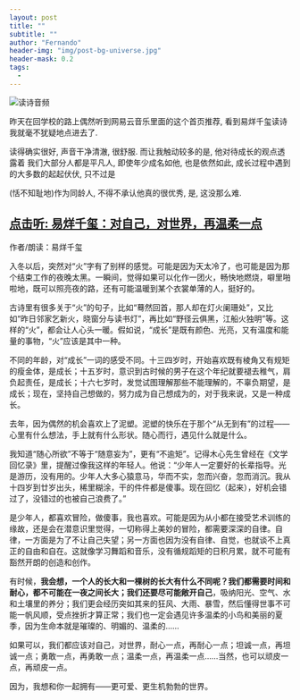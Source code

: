 ```yaml
---
layout: post
title: ""
subtitle: ""
author: "Fernando"
header-img: "img/post-bg-universe.jpg"
header-mask: 0.2
tags:
  - 
---
```


![读诗音频](https://music.163.com/#/program?id=2058064067)

昨天在回学校的路上偶然听到网易云音乐里面的这个首页推荐, 看到易烊千玺读诗我就毫不犹疑地点进去了.

读得确实很好, 声音干净清澈, 很舒服. 而让我触动较多的是, 他对待成长的观点透露着 我们大部分人都是平凡人, 即使年少成名如他, 也是依然如此, 成长过程中遇到的大多数的起起伏伏, 只不过是









(恬不知耻地)作为同龄人, 不得不承认他真的很优秀, 是, 这没那么难.







## [点击听: 易烊千玺：对自己，对世界，再温柔一点](https://music.163.com/#/program?id=2058064067)

作者/朗读：易烊千玺

入冬以后，突然对“火”字有了别样的感觉。可能是因为天太冷了，也可能是因为那个结束工作的夜晚太黑。一瞬间，觉得如果可以化作一团火，畅快地燃烧，噼里啪啦地，既可以照亮夜的路，还有可能温暖到某个衣裳单薄的人，挺好的。

古诗里有很多关于“火”的句子，比如“蓦然回首，那人却在灯火阑珊处”，又比如“昨日邻家乞新火，晓窗分与读书灯”，再比如“野径云俱黑，江船火独明”等。这样的“火”，都会让人心头一暖。假如说，“成长”是既有颜色、光亮，又有温度和能量的事物，“火”应该是其中一种。

不同的年龄，对“成长”一词的感受不同。十三四岁时，开始喜欢既有棱角又有规矩的瘦金体，是成长；十五岁时，意识到古时候的男子在这个年纪就要褪去稚气，肩负起责任，是成长；十六七岁时，发觉试图理解那些不能理解的，不辜负期望，是成长；现在，坚持自己想做的，努力成为自己想成为的，对于我来说，又是一种成长。

去年，因为偶然的机会喜欢上了泥塑。泥塑的快乐在于那个“从无到有”的过程——心里有什么想法，手上就有什么形状。随心而行，遇见什么就是什么。

我知道“随心所欲”不等于“随意妄为”，更有“不逾矩”。记得木心先生曾经在《文学回忆录》里，提醒过像我这样的年轻人。他说：“少年人一定要好的长辈指导。光是游历，没有用的。少年人大多心猿意马，华而不实，忽而兴奋，忽而消沉。我从十四岁到廿岁出头，稀里糊涂，干的件件都是傻事。现在回忆（起来），好机会错过了，没错过的也被自己浪费了。”

是少年人，都喜欢冒险，做傻事，我也喜欢。可能是因为从小都在接受艺术训练的缘故，还是会在潜意识里觉得，一切称得上美妙的冒险，都需要深深的自律。自律，一方面是为了不让自己失望；另一方面也因为没有自律、自觉，也就谈不上真正的自由和自在。这就像学习舞蹈和音乐，没有循规蹈矩的日积月累，就不可能有豁然开朗的创造和创作。

有时候，**我会想，一个人的长大和一棵树的长大有什么不同呢？我们都需要时间和耐心，都不可能在一夜之间长大；我们还要尽可能敞开自己**，吸纳阳光、空气、水和土壤里的养分；我们更会经历突如其来的狂风、大雨、暴雪，然后懂得世事不可能一帆风顺，受点挫折才算正常；我们也一定会遇见许多温柔的小鸟和美丽的夏季，因为生命本就是璀璨的、明媚的、温柔的……

如果可以，我们都应该对自己，对世界，耐心一点，再耐心一点；坦诚一点，再坦诚一点；勇敢一点，再勇敢一点；温柔一点，再温柔一点……当然，也可以顽皮一点，再顽皮一点。

因为，我想和你一起拥有——更可爱、更生机勃勃的世界。